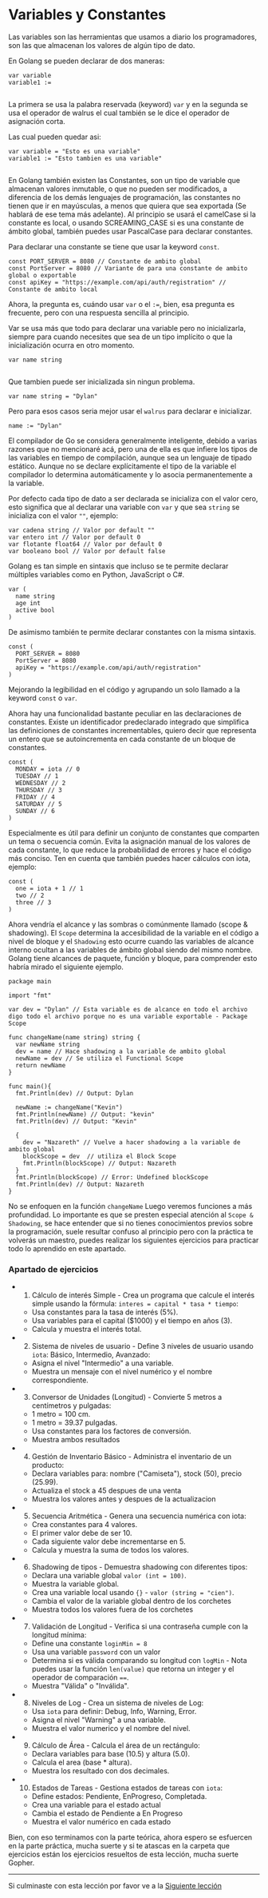 # Variables y Constantes

Las variables son las herramientas que usamos a diario los programadores, son las que almacenan los valores de algún tipo de dato.

En Golang se pueden declarar de dos maneras:

```Golang
var variable
variable1 :=
```
```
```

La primera se usa la palabra reservada (keyword) `var` y en la segunda se usa el operador de walrus el cual también se le dice el operador de asignación corta.

Las cual pueden quedar asi:

```Golang
var variable = "Esto es una variable"
variable1 := "Esto tambien es una variable"
```
```
```

En Golang también existen las Constantes, son un tipo de variable que almacenan valores inmutable, o que no pueden ser modificados, a diferencia de los demás lenguajes de programación, las constantes no tienen que ir en mayúsculas, a menos que quiera que sea exportada (Se hablará de ese tema más adelante). Al principio se usará el camelCase si la constante es local, o usando SCREAMING_CASE si es una constante de ámbito global, también puedes usar PascalCase para declarar constantes.


Para declarar una constante se tiene que usar la keyword `const`.

```Golang
const PORT_SERVER = 8080 // Constante de ambito global
const PortServer = 8080 // Variante de para una constante de ambito global o exportable
const apiKey = "https://example.com/api/auth/registration" // Constante de ambito local 
```


Ahora, la pregunta es, cuándo usar `var` o el `:=`, bien, esa pregunta es frecuente, pero con una respuesta sencilla al principio.

Var se usa más que todo para declarar una variable pero no inicializarla, siempre para cuando necesites que sea de un tipo implícito o que la inicialización ocurra en otro momento.

```Golang
var name string 
```
```
```

Que tambien puede ser inicializada sin ningun problema.

```Golang
var name string = "Dylan"
```

Pero para esos casos seria mejor usar el `walrus` para declarar e inicializar.


```Golang
name := "Dylan"
```

El compilador de Go se considera generalmente inteligente, debido a varias razones que no mencionaré acá, pero una de ella es que infiere los tipos de las variables en tiempo de compilación, aunque sea un lenguaje de tipado estático. Aunque no se declare explícitamente el tipo de la variable el compilador lo determina automáticamente y lo asocia permanentemente a la variable.


Por defecto cada tipo de dato a ser declarada se inicializa con el valor cero, esto significa que al declarar una variable con `var` y que sea `string` se inicializa con el valor `""`, ejemplo:

```Golang
var cadena string // Valor por default ""
var entero int // Valor por default 0
var flotante float64 // Valor por default 0
var booleano bool // Valor por default false
```


Golang es tan simple en sintaxis que incluso se te permite declarar múltiples variables como en Python, JavaScript o C#.

```Golang
var (
  name string
  age int
  active bool
)
```


De asimismo también te permite declarar constantes con la misma sintaxis.

```Golang
const (
  PORT_SERVER = 8080
  PortServer = 8080
  apiKey = "https://example.com/api/auth/registration" 
)
```

Mejorando la legibilidad en el código y agrupando un solo llamado a la keyword `const` o `var`.

Ahora hay una funcionalidad bastante peculiar en las declaraciones de constantes. Existe un identificador predeclarado integrado que simplifica las definiciones de constantes incrementables, quiero decir que representa un entero que se autoincrementa en cada constante de un bloque de constantes. 

```Golang
const (
  MONDAY = iota // 0
  TUESDAY // 1
  WEDNESDAY // 2
  THURSDAY // 3
  FRIDAY // 4
  SATURDAY // 5
  SUNDAY // 6
)
```


Especialmente es útil para definir un conjunto de constantes que comparten un tema o secuencia común. Evita la asignación manual de los valores de cada constante, lo que reduce la probabilidad de errores y hace el código más conciso. Ten en cuenta que también puedes hacer cálculos con iota, ejemplo:

```Golang
const (
  one = iota + 1 // 1
  two // 2
  three // 3
)
```

Ahora vendría el alcance y las sombras o comúnmente llamado (scope & shadowing). El `Scope` determina la accesibilidad de la variable en el código a nivel de bloque y el `Shadowing` esto ocurre cuando las variables de alcance interno ocultan a las variables de ámbito global siendo del mismo nombre. Golang tiene alcances de paquete, función y bloque, para comprender esto habría mirado el siguiente ejemplo.

```Golang
package main

import "fmt"

var dev = "Dylan" // Esta variable es de alcance en todo el archivo digo todo el archivo porque no es una variable exportable - Package Scope

func changeName(name string) string {
  var newName string
  dev = name // Hace shadowing a la variable de ambito global 
  newName = dev // Se utiliza el Functional Scope 
  return newName
}

func main(){
  fmt.Println(dev) // Output: Dylan

  newName := changeName("Kevin")
  fmt.Println(newName) // Output: "kevin"
  fmt.Pritln(dev) // Output: "Kevin"

  {
    dev = "Nazareth" // Vuelve a hacer shadowing a la variable de ambito global 
    blockScope = dev  // utiliza el Block Scope 
    fmt.Println(blockScope) // Output: Nazareth
  }
  fmt.Println(blockScope) // Error: Undefined blockScope
  fmt.Println(dev) // Output: Nazareth
}
```

No se enfoquen en la función `changeName` Luego veremos funciones a más profundidad. Lo importante es que se presten especial atención al `Scope & Shadowing`, se hace entender que si no tienes conocimientos previos sobre la programación, suele resultar confuso al principio pero con la práctica te volverás un maestro, puedes realizar los siguientes ejercicios para practicar todo lo aprendido en este apartado.


### Apartado de ejercicios

- 1. Cálculo de interés Simple - Crea un programa que calcule el interés simple usando la fórmula: `interes = capital * tasa * tiempo`:
  - Usa constantes para la tasa de interés (5%).
  - Usa variables para el capital ($1000) y el tiempo en años (3).
  - Calcula y muestra el interés total.

- 2. Sistema de niveles de usuario - Define 3 niveles de usuario usando `iota`: Básico, Intermedio, Avanzado:
  - Asigna el nivel "Intermedio" a una variable.
  - Muestra un mensaje con el nivel numérico y el nombre correspondiente.

- 3. Conversor de Unidades (Longitud) - Convierte 5 metros a centímetros y pulgadas: 
  - 1 metro = 100 cm.
  - 1 metro = 39.37 pulgadas.
  - Usa constantes para los factores de conversión.
  - Muestra ambos resultados

- 4. Gestión de Inventario Básico - Administra el inventario de un producto:
  - Declara variables para: nombre ("Camiseta"), stock (50), precio (25.99).
  - Actualiza el stock a 45 despues de una venta
  - Muestra los valores antes y despues de la actualizacion

- 5. Secuencia Aritmética - Genera una secuencia numérica con iota:
  - Crea constantes para 4 valores.
  - El primer valor debe de ser 10.
  - Cada siguiente valor debe incrementarse en 5.
  - Calcula y muestra la suma de todos los valores.

- 6. Shadowing de tipos - Demuestra shadowing con diferentes tipos:
  - Declara una variable global `valor (int = 100)`.
  - Muestra la variable global.
  - Crea una variable local usando `{}` -  `valor (string = "cien")`.
  - Cambia el valor de la variable global dentro de los corchetes
  - Muestra todos los valores fuera de los corchetes
 

- 7. Validación de Longitud - Verifica si una contraseña cumple con la longitud mínima:
  - Define una constante `loginMin = 8`
  - Usa una variable `password` con un valor
  - Determina si es válida comparando su longitud con `logMin` - Nota puedes usar la función `len(value)` que retorna un integer y el operador de comparación `==`.
  - Muestra "Válida" o "Inválida".

- 8. Niveles de Log - Crea un sistema de niveles de Log:
  - Usa `iota` para definir: Debug, Info, Warning, Error.
  - Asigna el nivel "Warning" a una variable.
  - Muestra el valor numerico y el nombre del nivel.

- 9. Cálculo de Área - Calcula el área de un rectángulo:
  - Declara variables para base (10.5) y altura (5.0).
  - Calcula el area (base * altura).
  - Muestra los resultado con dos decimales.

- 10. Estados de Tareas - Gestiona estados de tareas con `iota`:
  - Define estados: Pendiente, EnProgreso, Completada.
  - Crea una variable para el estado actual
  - Cambia el estado de Pendiente a En Progreso
  - Muestra el valor numérico en cada estado

Bien, con eso terminamos con la parte teórica, ahora espero se esfuercen en la parte práctica, mucha suerte y si te atascas en la carpeta que ejercicios están los ejercicios resueltos de esta lección, mucha suerte Gopher.

--- 

Si culminaste con esta lección por favor ve a la [Siguiente lección](../data-types/README.md)
